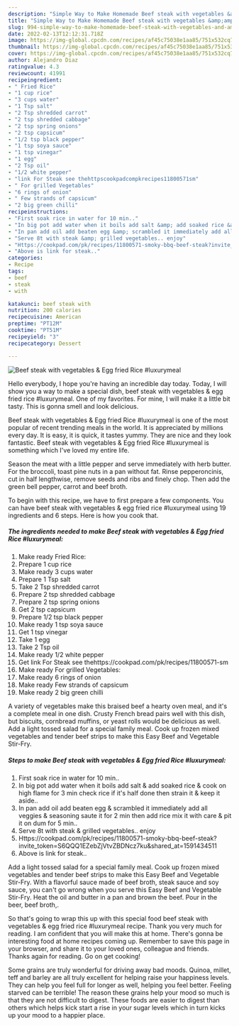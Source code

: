 ```yaml
---
description: "Simple Way to Make Homemade Beef steak with vegetables &amp;amp; Egg fried Rice #luxurymeal"
title: "Simple Way to Make Homemade Beef steak with vegetables &amp;amp; Egg fried Rice #luxurymeal"
slug: 994-simple-way-to-make-homemade-beef-steak-with-vegetables-and-amp-egg-fried-rice-luxurymeal
date: 2022-02-13T12:12:31.718Z
image: https://img-global.cpcdn.com/recipes/af45c75038e1aa85/751x532cq70/beef-steak-with-vegetables-egg-fried-rice-luxurymeal-recipe-main-photo.jpg
thumbnail: https://img-global.cpcdn.com/recipes/af45c75038e1aa85/751x532cq70/beef-steak-with-vegetables-egg-fried-rice-luxurymeal-recipe-main-photo.jpg
cover: https://img-global.cpcdn.com/recipes/af45c75038e1aa85/751x532cq70/beef-steak-with-vegetables-egg-fried-rice-luxurymeal-recipe-main-photo.jpg
author: Alejandro Diaz
ratingvalue: 4.3
reviewcount: 41991
recipeingredient:
- " Fried Rice"
- "1 cup rice"
- "3 cups water"
- "1 Tsp salt"
- "2 Tsp shredded carrot"
- "2 tsp shredded cabbage"
- "2 tsp spring onions"
- "2 tsp capsicum"
- "1/2 tsp black pepper"
- "1 tsp soya sauce"
- "1 tsp vinegar"
- "1 egg"
- "2 Tsp oil"
- "1/2 white pepper"
- "link For Steak see thehttpscookpadcompkrecipes11800571sm"
- " For grilled Vegetables"
- "6 rings of onion"
- " Few strands of capsicum"
- "2 big green chilli"
recipeinstructions:
- "First soak rice in water for 10 min.."
- "In big pot add water when it boils add salt &amp; add soaked rice &amp; cook on high flame for 3 min check rice if it&#39;s half done then strain it &amp; keep it aside.."
- "In pan add oil add beaten egg &amp; scrambled it immediately add all veggies &amp; seasoning saute it for 2 min then add rice mix it with care &amp; pit it on dum for 5 min.."
- "Serve 8t with steak &amp; grilled vegetables.. enjoy"
- "Https://cookpad.com/pk/recipes/11800571-smoky-bbq-beef-steak?invite_token=S6QQQ1EZebZjVtvZBDNcz7ku&amp;shared_at=1591434511"
- "Above is link for steak.."
categories:
- Recipe
tags:
- beef
- steak
- with

katakunci: beef steak with 
nutrition: 200 calories
recipecuisine: American
preptime: "PT12M"
cooktime: "PT51M"
recipeyield: "3"
recipecategory: Dessert

---
```



![Beef steak with vegetables &amp; Egg fried Rice #luxurymeal](https://img-global.cpcdn.com/recipes/af45c75038e1aa85/751x532cq70/beef-steak-with-vegetables-egg-fried-rice-luxurymeal-recipe-main-photo.jpg)

Hello everybody, I hope you're having an incredible day today. Today, I will show you a way to make a special dish, beef steak with vegetables &amp; egg fried rice #luxurymeal. One of my favorites. For mine, I will make it a little bit tasty. This is gonna smell and look delicious.

Beef steak with vegetables &amp; Egg fried Rice #luxurymeal is one of the most popular of recent trending meals in the world. It is appreciated by millions every day. It is easy, it is quick, it tastes yummy. They are nice and they look fantastic. Beef steak with vegetables &amp; Egg fried Rice #luxurymeal is something which I've loved my entire life.

Season the meat with a little pepper and serve immediately with herb butter. For the broccoli, toast pine nuts in a pan without fat. Rinse pepperoncinis, cut in half lengthwise, remove seeds and ribs and finely chop. Then add the green bell pepper, carrot and beef broth.


To begin with this recipe, we have to first prepare a few components. You can have beef steak with vegetables &amp; egg fried rice #luxurymeal using 19 ingredients and 6 steps. Here is how you cook that.

<!--inarticleads1-->

##### The ingredients needed to make Beef steak with vegetables &amp; Egg fried Rice #luxurymeal:

1. Make ready  Fried Rice:
1. Prepare 1 cup rice
1. Make ready 3 cups water
1. Prepare 1 Tsp salt
1. Take 2 Tsp shredded carrot
1. Prepare 2 tsp shredded cabbage
1. Prepare 2 tsp spring onions
1. Get 2 tsp capsicum
1. Prepare 1/2 tsp black pepper
1. Make ready 1 tsp soya sauce
1. Get 1 tsp vinegar
1. Take 1 egg
1. Take 2 Tsp oil
1. Make ready 1/2 white pepper
1. Get link For Steak see thehttps://cookpad.com/pk/recipes/11800571-sm
1. Make ready  For grilled Vegetables:
1. Make ready 6 rings of onion
1. Make ready  Few strands of capsicum
1. Make ready 2 big green chilli


A variety of vegetables make this braised beef a hearty oven meal, and it&#39;s a complete meal in one dish. Crusty French bread pairs well with this dish, but biscuits, cornbread muffins, or yeast rolls would be delicious as well. Add a light tossed salad for a special family meal. Cook up frozen mixed vegetables and tender beef strips to make this Easy Beef and Vegetable Stir-Fry. 

<!--inarticleads2-->

##### Steps to make Beef steak with vegetables &amp; Egg fried Rice #luxurymeal:

1. First soak rice in water for 10 min..
1. In big pot add water when it boils add salt &amp; add soaked rice &amp; cook on high flame for 3 min check rice if it&#39;s half done then strain it &amp; keep it aside..
1. In pan add oil add beaten egg &amp; scrambled it immediately add all veggies &amp; seasoning saute it for 2 min then add rice mix it with care &amp; pit it on dum for 5 min..
1. Serve 8t with steak &amp; grilled vegetables.. enjoy
1. Https://cookpad.com/pk/recipes/11800571-smoky-bbq-beef-steak?invite_token=S6QQQ1EZebZjVtvZBDNcz7ku&amp;shared_at=1591434511
1. Above is link for steak..


Add a light tossed salad for a special family meal. Cook up frozen mixed vegetables and tender beef strips to make this Easy Beef and Vegetable Stir-Fry. With a flavorful sauce made of beef broth, steak sauce and soy sauce, you can&#39;t go wrong when you serve this Easy Beef and Vegetable Stir-Fry. Heat the oil and butter in a pan and brown the beef. Pour in the beer, beef broth,. 

So that's going to wrap this up with this special food beef steak with vegetables &amp; egg fried rice #luxurymeal recipe. Thank you very much for reading. I am confident that you will make this at home. There's gonna be interesting food at home recipes coming up. Remember to save this page in your browser, and share it to your loved ones, colleague and friends. Thanks again for reading. Go on get cooking!

Some grains are truly wonderful for driving away bad moods. Quinoa, millet, teff and barley are all truly excellent for helping raise your happiness levels. They can help you feel full for longer as well, helping you feel better. Feeling starved can be terrible! The reason these grains help your mood so much is that they are not difficult to digest. These foods are easier to digest than others which helps kick start a rise in your sugar levels which in turn kicks up your mood to a happier place.
